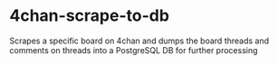 # 4chan-scrape-to-db
Scrapes a specific board on 4chan and dumps the board threads and comments on threads into a PostgreSQL DB for further processing
